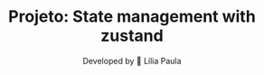 <h1 align="center">Projeto: State management with zustand</h1>

<p align="center"> Developed by 🍄 Lília Paula </p>
